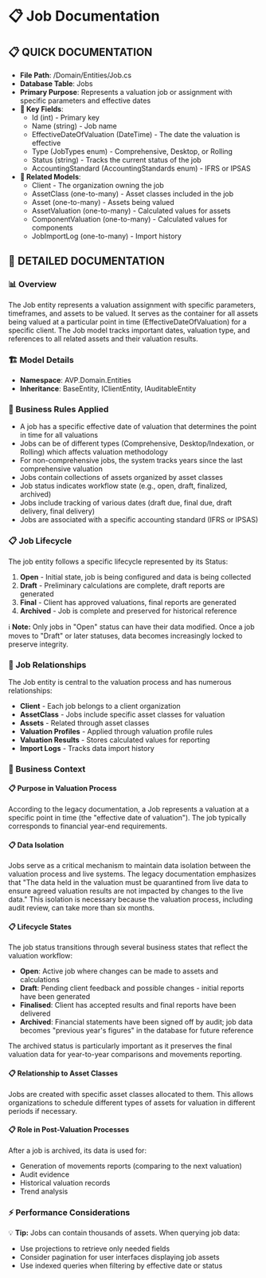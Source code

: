 # 📋 Job Documentation

## 📋 QUICK DOCUMENTATION
- **File Path**: /Domain/Entities/Job.cs
- **Database Table**: Jobs
- **Primary Purpose**: Represents a valuation job or assignment with specific parameters and effective dates
- **🔑 Key Fields**: 
  - Id (int) - Primary key
  - Name (string) - Job name
  - EffectiveDateOfValuation (DateTime) - The date the valuation is effective
  - Type (JobTypes enum) - Comprehensive, Desktop, or Rolling
  - Status (string) - Tracks the current status of the job
  - AccountingStandard (AccountingStandards enum) - IFRS or IPSAS
- **🔗 Related Models**: 
  - Client - The organization owning the job
  - AssetClass (one-to-many) - Asset classes included in the job
  - Asset (one-to-many) - Assets being valued
  - AssetValuation (one-to-many) - Calculated values for assets
  - ComponentValuation (one-to-many) - Calculated values for components
  - JobImportLog (one-to-many) - Import history

## 📝 DETAILED DOCUMENTATION

### 📊 Overview
The Job entity represents a valuation assignment with specific parameters, timeframes, and assets to be valued. It serves as the container for all assets being valued at a particular point in time (EffectiveDateOfValuation) for a specific client. The Job model tracks important dates, valuation type, and references to all related assets and their valuation results.

### 🏗️ Model Details
- **Namespace**: AVP.Domain.Entities
- **Inheritance**: BaseEntity, IClientEntity, IAuditableEntity

### 📝 Business Rules Applied
- A job has a specific effective date of valuation that determines the point in time for all valuations
- Jobs can be of different types (Comprehensive, Desktop/Indexation, or Rolling) which affects valuation methodology
- For non-comprehensive jobs, the system tracks years since the last comprehensive valuation
- Jobs contain collections of assets organized by asset classes
- Job status indicates workflow state (e.g., open, draft, finalized, archived)
- Jobs include tracking of various dates (draft due, final due, draft delivery, final delivery)
- Jobs are associated with a specific accounting standard (IFRS or IPSAS)

### 📋 Job Lifecycle
The job entity follows a specific lifecycle represented by its Status:

1. **Open** - Initial state, job is being configured and data is being collected
2. **Draft** - Preliminary calculations are complete, draft reports are generated
3. **Final** - Client has approved valuations, final reports are generated
4. **Archived** - Job is complete and preserved for historical reference

ℹ️ **Note:** Only jobs in "Open" status can have their data modified. Once a job moves to "Draft" or later statuses, data becomes increasingly locked to preserve integrity.

### 🔗 Job Relationships
The Job entity is central to the valuation process and has numerous relationships:

- **Client** - Each job belongs to a client organization
- **AssetClass** - Jobs include specific asset classes for valuation
- **Assets** - Related through asset classes
- **Valuation Profiles** - Applied through valuation profile rules
- **Valuation Results** - Stores calculated values for reporting
- **Import Logs** - Tracks data import history

### 📝 Business Context

#### 📋 Purpose in Valuation Process
According to the legacy documentation, a Job represents a valuation at a specific point in time (the "effective date of valuation"). The job typically corresponds to financial year-end requirements.

#### 📋 Data Isolation
Jobs serve as a critical mechanism to maintain data isolation between the valuation process and live systems. The legacy documentation emphasizes that "The data held in the valuation must be quarantined from live data to ensure agreed valuation results are not impacted by changes to the live data." This isolation is necessary because the valuation process, including audit review, can take more than six months.

#### 📋 Lifecycle States
The job status transitions through several business states that reflect the valuation workflow:
- **Open**: Active job where changes can be made to assets and calculations
- **Draft**: Pending client feedback and possible changes - initial reports have been generated
- **Finalised**: Client has accepted results and final reports have been delivered
- **Archived**: Financial statements have been signed off by audit; job data becomes "previous year's figures" in the database for future reference

The archived status is particularly important as it preserves the final valuation data for year-to-year comparisons and movements reporting.

#### 📋 Relationship to Asset Classes
Jobs are created with specific asset classes allocated to them. This allows organizations to schedule different types of assets for valuation in different periods if necessary.

#### 📋 Role in Post-Valuation Processes
After a job is archived, its data is used for:
- Generation of movements reports (comparing to the next valuation)
- Audit evidence
- Historical valuation records
- Trend analysis

### ⚡ Performance Considerations
💡 **Tip:** Jobs can contain thousands of assets. When querying job data:
- Use projections to retrieve only needed fields
- Consider pagination for user interfaces displaying job assets
- Use indexed queries when filtering by effective date or status